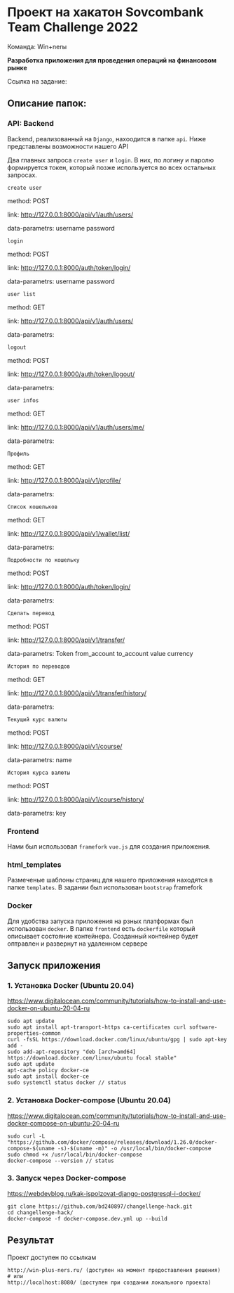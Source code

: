 # Проект на хакатон Sovcombank Team Challenge 2022

Команда: Win+nerы

**Разработка приложения для проведения операций на финансовом рынке**

Ссылка на задание: 

## Описание папок:

### API: Backend

Backend, реализованный на `Django`, нахоодится в папке `api`.
Ниже представлены возможности нашего API

Два главных запроса `create user` и `login`. В них, по логину и паролю формируется токен, который позже используется во всех остальных запросах.

`create user`

method: POST

link: http://127.0.0.1:8000/api/v1/auth/users/

data-parametrs: username password


`login`

method: POST

link: http://127.0.0.1:8000/auth/token/login/

data-parametrs: username password



`user list`

method: GET

link: http://127.0.0.1:8000/api/v1/auth/users/

data-parametrs: 


`logout`

method: POST

link: http://127.0.0.1:8000/auth/token/logout/

data-parametrs: 


`user infos`

method: GET

link: http://127.0.0.1:8000/api/v1/auth/users/me/

data-parametrs: 


`Профиль`

method: GET

link: http://127.0.0.1:8000/api/v1/profile/

data-parametrs: 


`Cписок кошельков`

method: GET

link: http://127.0.0.1:8000/api/v1/wallet/list/

data-parametrs: 


`Подробности по кошельку`

method: POST

link: http://127.0.0.1:8000/auth/token/login/

data-parametrs: 


`Сделать перевод`

method: POST

link: http://127.0.0.1:8000/api/v1/transfer/

data-parametrs: Token from_account to_account value currency


`История по переводов`

method: GET

link: http://127.0.0.1:8000/api/v1/transfer/history/

data-parametrs: 


`Текущий курс валюты`

method: POST

link: http://127.0.0.1:8000/api/v1/course/

data-parametrs: name


`История курса валюты`

method: POST

link: http://127.0.0.1:8000/api/v1/course/history/

data-parametrs: key

### Frontend

Нами был использовал `framefork` `vue.js` для создания приложения.

### html_templates

Размеченые шаблоны страниц для нашего приложения находятся в папке `templates`.
В задании был использован `bootstrap` framefork

### Docker

Для удобства запуска приложения на рзных платформах был использован `docker`. В папке `frontend` есть `dockerfile` который описывает состояние контейнера. Созданный контейнер будет оптравлен и развернут на удаленном сервере

## Запуск приложения

### 1. Установка Docker (Ubuntu 20.04) 
https://www.digitalocean.com/community/tutorials/how-to-install-and-use-docker-on-ubuntu-20-04-ru

    sudo apt update
    sudo apt install apt-transport-https ca-certificates curl software-properties-common
    curl -fsSL https://download.docker.com/linux/ubuntu/gpg | sudo apt-key add -
    sudo add-apt-repository "deb [arch=amd64] https://download.docker.com/linux/ubuntu focal stable"
    sudo apt update
    apt-cache policy docker-ce
    sudo apt install docker-ce
    sudo systemctl status docker // status

### 2. Установка Docker-compose (Ubuntu 20.04)
https://www.digitalocean.com/community/tutorials/how-to-install-and-use-docker-compose-on-ubuntu-20-04-ru

    sudo curl -L "https://github.com/docker/compose/releases/download/1.26.0/docker-compose-$(uname -s)-$(uname -m)" -o /usr/local/bin/docker-compose
    sudo chmod +x /usr/local/bin/docker-compose
    docker-compose --version // status


### 3. Запуск через Docker-compose
https://webdevblog.ru/kak-ispolzovat-django-postgresql-i-docker/

    git clone https://github.com/bd240897/changellenge-hack.git
    cd changellenge-hack/
    docker-compose -f docker-compose.dev.yml up --build

##  Результат

Проект доступен по ссылкам

    http://win-plus-ners.ru/ (доступен на момент предоставления решения)
    # или
    http://localhost:8080/ (доступен при создании локального проекта)
   
